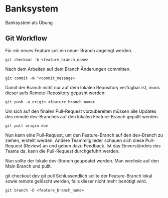 # Banksystem
Banksystem als Übung

## Git Workflow

Für ein neues Feature soll ein neuer Branch angelegt werden.

`git checkout -b <feature_branch_name>`

Nach dem Arbeiten auf dem Branch Änderungen committen.

`git commit -m "<commit_message>`

Damit der Branch nicht nur auf dem lokalen Repository verfügbar ist, muss dieser aufs Remote-Repository gepusht werden:

`git push -u origin <feature_branch_name>`

Um sich auf den finalen Pull-Request vorzubereiten müssen alle Updates des remote dev-Branches auf den lokalen Feature-Branch gepullt werden.

`git pull origin dev`

Nun kann eine Pull-Request, um den Feature-Branch auf den dev-Branch zu ziehen, erstellt werden. Andere Teammitglieder schauen sich diese Pull-Request (Review) an und geben dazu Feedback. Ist das Einverständnis des Teams da, kann die Pull-Request durchgeführt werden.

Nun sollte der lokale dev-Branch geupdatet werden. Man wechsle auf den Main Branch und pullt.

git checkout dev
git pull
Schlussendlich sollte der Feature-Branch lokal sowie remote gelöscht werden, falls dieser nicht mehr benötigt wird.

`git branch -D <feature_branch_name>`
